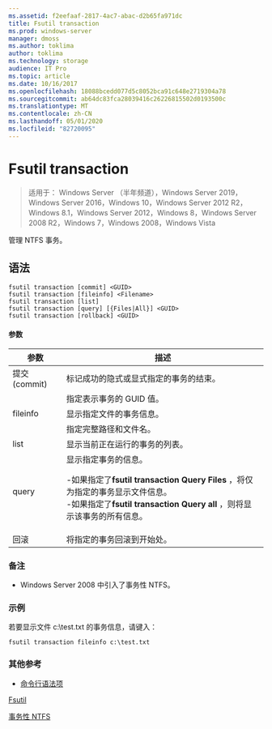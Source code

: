 ```yaml
---
ms.assetid: f2eefaaf-2817-4ac7-abac-d2b65fa971dc
title: Fsutil transaction
ms.prod: windows-server
manager: dmoss
ms.author: toklima
author: toklima
ms.technology: storage
audience: IT Pro
ms.topic: article
ms.date: 10/16/2017
ms.openlocfilehash: 18088bcedd077d5c8052bca91c648e2719304a78
ms.sourcegitcommit: ab64dc83fca28039416c26226815502d0193500c
ms.translationtype: MT
ms.contentlocale: zh-CN
ms.lasthandoff: 05/01/2020
ms.locfileid: "82720095"
---
```

# <a name="fsutil-transaction"></a>Fsutil transaction
> 适用于： Windows Server （半年频道），Windows Server 2019，Windows Server 2016，Windows 10，Windows Server 2012 R2，Windows 8.1，Windows Server 2012，Windows 8，Windows Server 2008 R2，Windows 7，Windows 2008，Windows Vista

管理 NTFS 事务。



## <a name="syntax"></a>语法

```
fsutil transaction [commit] <GUID>
fsutil transaction [fileinfo] <Filename>
fsutil transaction [list]
fsutil transaction [query] [{Files|All}] <GUID>
fsutil transaction [rollback] <GUID>
```

#### <a name="parameters"></a>参数

| 参数  |                                                                                                                                                     描述                                                                                                                                                     |
|------------|---------------------------------------------------------------------------------------------------------------------------------------------------------------------------------------------------------------------------------------------------------------------------------------------------------------------|
|   提交 (commit)   |                                                                                                                      标记成功的隐式或显式指定的事务的结束。                                                                                                                      |
|   <GUID>   |                                                                                                                               指定表示事务的 GUID 值。                                                                                                                               |
|  fileinfo  |                                                                                                                              显示指定文件的事务信息。                                                                                                                               |
| <Filename> |                                                                                                                                         指定完整路径和文件名。                                                                                                                                          |
|    list    |                                                                                                                                 显示当前正在运行的事务的列表。                                                                                                                                  |
|   query    | 显示指定事务的信息。<p>-如果指定了**fsutil transaction Query Files** ，将仅为指定的事务显示文件信息。<br />-如果指定了**fsutil transaction Query all** ，则将显示该事务的所有信息。 |
|  回滚  |                                                                                                                                将指定的事务回滚到开始处。                                                                                                                                 |

### <a name="remarks"></a>备注

-   Windows Server 2008 中引入了事务性 NTFS。

### <a name="examples"></a><a name="BKMK_examples"></a>示例
若要显示文件 c:\test.txt 的事务信息，请键入：

```
fsutil transaction fileinfo c:\test.txt  
```

### <a name="additional-references"></a>其他参考
- [命令行语法项](command-line-syntax-key.md)

[Fsutil](Fsutil.md)

[事务性 NTFS](https://go.microsoft.com/fwlink/?LinkID=165402)


